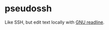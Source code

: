 # pseudossh
Like SSH, but edit text locally with [GNU readline](https://tiswww.case.edu/php/chet/readline/rltop.html).
